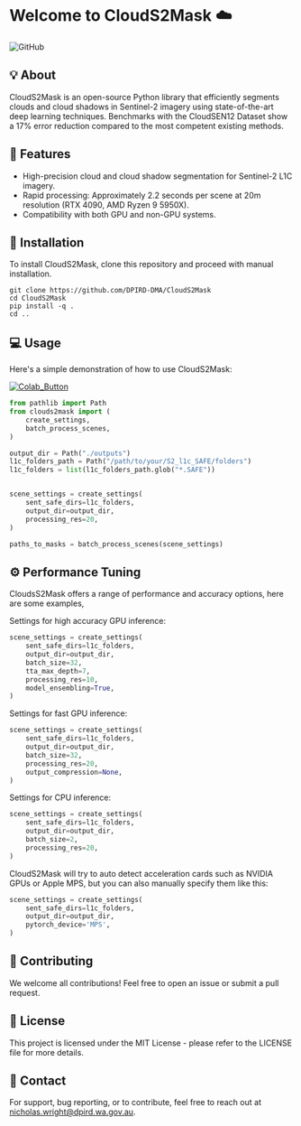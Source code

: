 # Welcome to CloudS2Mask ☁️

![GitHub](https://img.shields.io/badge/License-MIT-green)

## 💡 About  
CloudS2Mask is an open-source Python library that efficiently segments clouds and cloud shadows in Sentinel-2 imagery using state-of-the-art deep learning techniques. Benchmarks with the CloudSEN12 Dataset show a 17% error reduction compared to the most competent existing methods.

## 🎯 Features  
* High-precision cloud and cloud shadow segmentation for Sentinel-2 L1C imagery.
* Rapid processing: Approximately 2.2 seconds per scene at 20m resolution (RTX 4090, AMD Ryzen 9 5950X).
* Compatibility with both GPU and non-GPU systems.

## 🚀 Installation  
To install CloudS2Mask, clone this repository and proceed with manual installation.
```console
git clone https://github.com/DPIRD-DMA/CloudS2Mask
cd CloudS2Mask
pip install -q .
cd ..
```

## 💻 Usage  
Here's a simple demonstration of how to use CloudS2Mask:

[![Colab_Button]][Link]

[Link]: https://colab.research.google.com/drive/10zyZWCPaGDUO6PKNsyKyxcXIfvkoP2xK?usp=sharing 'Try CloudS2Mask In Colab'

[Colab_Button]: https://img.shields.io/badge/Try%20in%20Colab-grey?style=for-the-badge&logo=google-colab


```python
from pathlib import Path
from clouds2mask import (
    create_settings,
    batch_process_scenes,
)

output_dir = Path("./outputs")
l1c_folders_path = Path("/path/to/your/S2_l1c_SAFE/folders")
l1c_folders = list(l1c_folders_path.glob("*.SAFE"))


scene_settings = create_settings(
    sent_safe_dirs=l1c_folders,
    output_dir=output_dir,
    processing_res=20,
)

paths_to_masks = batch_process_scenes(scene_settings)
```
## ⚙️ Performance Tuning
CloudsS2Mask offers a range of performance and accuracy options, here are some examples,

Settings for high accuracy GPU inference:

```python
scene_settings = create_settings(
    sent_safe_dirs=l1c_folders,
    output_dir=output_dir,
    batch_size=32,
    tta_max_depth=7,
    processing_res=10,
    model_ensembling=True,
)
```
Settings for fast GPU inference:
```python
scene_settings = create_settings(
    sent_safe_dirs=l1c_folders,
    output_dir=output_dir,
    batch_size=32,
    processing_res=20,
    output_compression=None,
)
```
Settings for CPU inference:
```python
scene_settings = create_settings(
    sent_safe_dirs=l1c_folders,
    output_dir=output_dir,
    batch_size=2,
    processing_res=20,
)
```
CloudS2Mask will try to auto detect acceleration cards such as NVIDIA GPUs or Apple MPS, but you can also manually specify them like this:
```python
scene_settings = create_settings(
    sent_safe_dirs=l1c_folders,
    output_dir=output_dir,
    pytorch_device='MPS',
)
```

## 👏 Contributing  
We welcome all contributions! Feel free to open an issue or submit a pull request.

## 📄 License  
This project is licensed under the MIT License - please refer to the LICENSE file for more details.

## 📝 Contact  
For support, bug reporting, or to contribute, feel free to reach out at nicholas.wright@dpird.wa.gov.au.